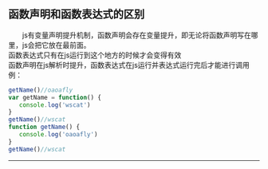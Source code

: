 ## 函数声明和函数表达式的区别
  &emsp;&emsp;js有变量声明提升机制，函数声明会存在变量提升，即无论将函数声明写在哪里，js会把它放在最前面。<br>
  函数表达式只有在js运行到这个地方的时候才会变得有效<br>
  函数声明在js解析时提升，函数表达式在js运行并表达式运行完后才能进行调用<br>
  例：
  
 ```JavaScript
getName()//oaoafly
var getName = function() {
	console.log('wscat')
}
getName()//wscat
function getName() {
	console.log('oaoafly')
}
getName()//wscat
```
 - - -
